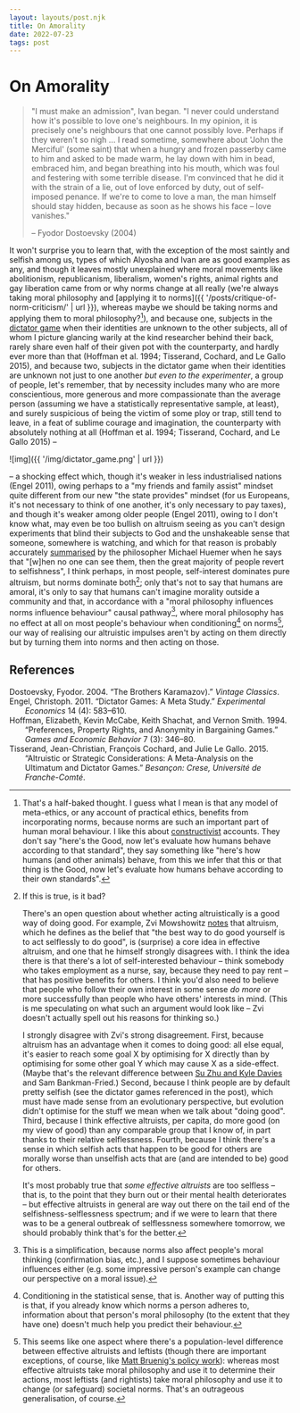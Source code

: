 ```yaml
---
layout: layouts/post.njk
title: On Amorality
date: 2022-07-23
tags: post
---
```


# On Amorality

> "I must make an admission", Ivan began. "I never could understand how it's possible to love one's neighbours. In my opinion, it is precisely one's neighbours that one cannot possibly love. Perhaps if they weren't so nigh ... I read sometime, somewhere about 'John the Merciful' (some saint) that when a hungry and frozen passerby came to him and asked to be made warm, he lay down with him in bead, embraced him, and began breathing into his mouth, which was foul and festering with some terrible disease. I'm convinced that he did it with the strain of a lie, out of love enforced by duty, out of self-imposed penance. If we're to come to love a man, the man himself should stay hidden, because as soon as he shows his face – love vanishes."
>
> – Fyodor Dostoevsky (2004)

It won't surprise you to learn that, with the exception of the most saintly and selfish among us, types of which Alyosha and Ivan are as good examples as any, and though it leaves mostly unexplained where moral movements like abolitionism, republicanism, liberalism, women's rights, animal rights and gay liberation came from or why norms change at all really (we're always taking moral philosophy and [applying it to norms]({{ '/posts/critique-of-norm-criticism/' | url }}), whereas maybe we should be taking norms and applying them to moral philosophy?[^1]), and because one, subjects in the [dictator game](https://en.wikipedia.org/wiki/Dictator_game) when their identities are unknown to the other subjects, all of whom I picture glancing warily at the kind researcher behind their back, rarely share even half of their given pot with the counterparty, and hardly ever more than that (Hoffman et al. 1994; Tisserand, Cochard, and Le Gallo 2015), and because two, subjects in the dictator game when their identities are unknown not just to one another _but even to the experimenter_, a group of people, let's remember, that by necessity includes many who are more conscientious, more generous and more compassionate than the average person (assuming we have a statistically representative sample, at least), and surely suspicious of being the victim of some ploy or trap, still tend to leave, in a feat of sublime courage and imagination, the counterparty with absolutely nothing at all (Hoffman et al. 1994; Tisserand, Cochard, and Le Gallo 2015) –

![img]({{ '/img/dictator_game.png' | url }})

– a shocking effect which, though it's weaker in less industrialised nations (Engel 2011), owing perhaps to a "my friends and family assist" mindset quite different from our new "the state provides" mindset (for us Europeans, it's not necessary to think of one another, it's only necessary to pay taxes), and though it's weaker among older people (Engel 2011), owing to I don't know what, may even be too bullish on altruism seeing as you can't design experiments that blind their subjects to God and the unshakeable sense that someone, somewhere is watching, and which for that reason is probably accurately [summarised](https://fakenous.net/?p=2398) by the philosopher Michael Huemer when he says that "[w]hen no one can see them, then the great majority of people revert to selfishness", I think perhaps, in most people, self-interest dominates pure altruism, but norms dominate both[^2]; only that's not to say that humans are amoral, it's only to say that humans can't imagine morality outside a community and that, in accordance with a "moral philosophy influences norms influence behaviour" causal pathway[^3], where moral philosophy has no effect at all on most people's behaviour when conditioning[^4] on norms[^5], our way of realising our altruistic impulses aren't by acting on them directly but by turning them into norms and then acting on those.

## References

<style>.csl-entry{text-indent: -2em; margin-left: 2em;}</style><div class="csl-bib-body">
  <div class="csl-entry">Dostoevsky, Fyodor. 2004. “The Brothers Karamazov).” <i>Vintage Classics</i>.</div>
  <div class="csl-entry">Engel, Christoph. 2011. “Dictator Games: A Meta Study.” <i>Experimental Economics</i> 14 (4): 583–610.</div>
  <div class="csl-entry">Hoffman, Elizabeth, Kevin McCabe, Keith Shachat, and Vernon Smith. 1994. “Preferences, Property Rights, and Anonymity in Bargaining Games.” <i>Games and Economic Behavior</i> 7 (3): 346–80.</div>
  <div class="csl-entry">Tisserand, Jean-Christian, François Cochard, and Julie Le Gallo. 2015. “Altruistic or Strategic Considerations: A Meta-Analysis on the Ultimatum and Dictator Games.” <i>Besançon: Crese, Université de Franche-Comté</i>.</div>
</div>

[^1]: That's a half-baked thought. I guess what I mean is that any model of meta-ethics, or any account of practical ethics, benefits from incorporating norms, because norms are such an important part of human moral behaviour. I like this about [constructivist](https://plato.stanford.edu/entries/constructivism-metaethics/) accounts. They don't say "here's the Good, now let's evaluate how humans behave according to that standard", they say something like "here's how humans (and other animals) behave, from this we infer that this or that thing is the Good, now let's evaluate how humans behave according to their own standards".
[^2]: If this is true, is it bad?

    There's an open question about whether acting altruistically is a good way of doing good. For example, Zvi Mowshowitz [notes](https://forum.effectivealtruism.org/posts/qjMPATBLM5p4ABcEB/criticism-of-ea-criticism-contest#Core_Critique) that altruism, which he defines as the belief that "the best way to do good yourself is to act selflessly to do good", is (surprise) a core idea in effective altruism, and one that he himself strongly disagrees with. I think the idea there is that there's a lot of self-interested behaviour – think somebody who takes employment as a nurse, say, because they need to pay rent – that has positive benefits for others. I think you'd also need to believe that people who follow their own interest in some sense _do more_ or more successfully than people who have others' interests in mind. (This is me speculating on what such an argument would look like – Zvi doesn't actually spell out his reasons for thinking so.)

    I strongly disagree with Zvi's strong disagreement. First, because altruism has an advantage when it comes to doing good: all else equal, it's easier to reach some goal X by optimising for X directly than by optimising for some other goal Y which may cause X as a side-effect. (Maybe that's the relevant difference between [Su Zhu and Kyle Davies](https://archive.ph/lmngX) and Sam Bankman-Fried.) Second, because I think people are by default pretty selfish (see the dictator games referenced in the post), which must have made sense from an evolutionary perspective, but evolution didn't optimise for the stuff we mean when we talk about "doing good". Third, because I think effective altruists, per capita, do more good (on my view of good) than any comparable group that I know of, in part thanks to their relative selflessness. Fourth, because I think there's a sense in which selfish acts that happen to be good for others are morally worse than unselfish acts that are (and are intended to be) good for others.

    It's most probably true that _some effective altruists_ are too selfless – that is, to the point that they burn out or their mental health deteriorates – but effective altruists in general are way out there on the tail end of the selfishness-selflessness spectrum; and if we were to learn that there was to be a general outbreak of selflessness somewhere tomorrow, we should probably think that's for the better.

[^3]: This is a simplification, because norms also affect people's moral thinking (confirmation bias, etc.), and I suppose sometimes behaviour influences either (e.g. some impressive person's example can change our perspective on a moral issue).
[^4]: Conditioning in the statistical sense, that is. Another way of putting this is that, if you already know which norms a person adheres to, information about that person's moral philosophy (to the extent that they have one) doesn't much help you predict their behaviour.
[^5]: This seems like one aspect where there's a population-level difference between effective altruists and leftists (though there are important exceptions, of course, like [Matt Bruenig's policy work](https://www.peoplespolicyproject.org/)): whereas most effective altruists take moral philosophy and use it to determine their actions, most leftists (and rightists) take moral philosophy and use it to change (or safeguard) societal norms. That's an outrageous generalisation, of course.
